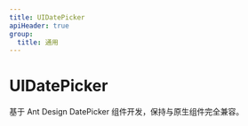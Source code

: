 ```yaml
---
title: UIDatePicker
apiHeader: true
group:
  title: 通用
---
```


# UIDatePicker

基于 Ant Design DatePicker 组件开发，保持与原生组件完全兼容。

<code src="./example/demo1.tsx"></code>

